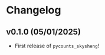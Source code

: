 # Changelog

<!--next-version-placeholder-->

## v0.1.0 (05/01/2025)

- First release of `pycounts_skysheng`!